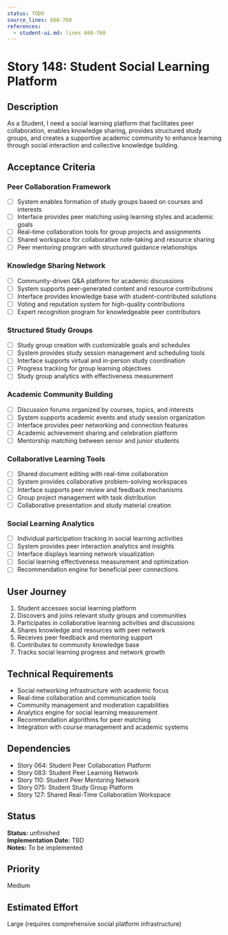 ```yaml
---
status: TODO
source_lines: 660-760
references:
  - student-ui.md: lines 660-760
---
```


# Story 148: Student Social Learning Platform

## Description
As a Student, I need a social learning platform that facilitates peer collaboration, enables knowledge sharing, provides structured study groups, and creates a supportive academic community to enhance learning through social interaction and collective knowledge building.

## Acceptance Criteria

### Peer Collaboration Framework
- [ ] System enables formation of study groups based on courses and interests
- [ ] Interface provides peer matching using learning styles and academic goals
- [ ] Real-time collaboration tools for group projects and assignments
- [ ] Shared workspace for collaborative note-taking and resource sharing
- [ ] Peer mentoring program with structured guidance relationships

### Knowledge Sharing Network
- [ ] Community-driven Q&A platform for academic discussions
- [ ] System supports peer-generated content and resource contributions
- [ ] Interface provides knowledge base with student-contributed solutions
- [ ] Voting and reputation system for high-quality contributions
- [ ] Expert recognition program for knowledgeable peer contributors

### Structured Study Groups
- [ ] Study group creation with customizable goals and schedules
- [ ] System provides study session management and scheduling tools
- [ ] Interface supports virtual and in-person study coordination
- [ ] Progress tracking for group learning objectives
- [ ] Study group analytics with effectiveness measurement

### Academic Community Building
- [ ] Discussion forums organized by courses, topics, and interests
- [ ] System supports academic events and study session organization
- [ ] Interface provides peer networking and connection features
- [ ] Academic achievement sharing and celebration platform
- [ ] Mentorship matching between senior and junior students

### Collaborative Learning Tools
- [ ] Shared document editing with real-time collaboration
- [ ] System provides collaborative problem-solving workspaces
- [ ] Interface supports peer review and feedback mechanisms
- [ ] Group project management with task distribution
- [ ] Collaborative presentation and study material creation

### Social Learning Analytics
- [ ] Individual participation tracking in social learning activities
- [ ] System provides peer interaction analytics and insights
- [ ] Interface displays learning network visualization
- [ ] Social learning effectiveness measurement and optimization
- [ ] Recommendation engine for beneficial peer connections

## User Journey
1. Student accesses social learning platform
2. Discovers and joins relevant study groups and communities
3. Participates in collaborative learning activities and discussions
4. Shares knowledge and resources with peer network
5. Receives peer feedback and mentoring support
6. Contributes to community knowledge base
7. Tracks social learning progress and network growth

## Technical Requirements
- Social networking infrastructure with academic focus
- Real-time collaboration and communication tools
- Community management and moderation capabilities
- Analytics engine for social learning measurement
- Recommendation algorithms for peer matching
- Integration with course management and academic systems

## Dependencies
- Story 064: Student Peer Collaboration Platform
- Story 083: Student Peer Learning Network
- Story 110: Student Peer Mentoring Network
- Story 075: Student Study Group Platform
- Story 127: Shared Real-Time Collaboration Workspace


## Status
**Status:** unfinished  
**Implementation Date:** TBD  
**Notes:** To be implemented
## Priority
Medium

## Estimated Effort
Large (requires comprehensive social platform infrastructure)